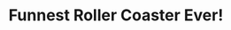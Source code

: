 ---
pid: ls60
title: Funnest Roller Coaster Ever!
location_transcription: West Fairmont Park
coordinates: "[-75.220491896605, 39.983039340043]"
zipcode: '19046'
gen_neighborhood: 
neighborhood: 
outside_phl: 'Jenkintown PA '
age: '10'
age_range: 6-13
instagram: 
image_file_name: ls_60.jpg
proposal_transcription: 
topic: Unknown
topic_summary: '0'
type: Infrastructure,Space
keywords_other: 
credit: 
image_labels: 
twitter: 
facebook: 
permalink: "/monuments/ls60/"
layout: item-page
---